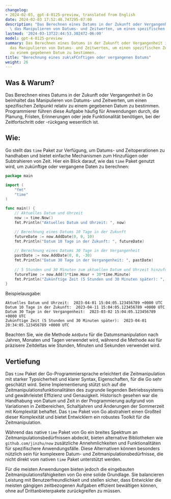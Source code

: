 ```yaml
---
changelog:
- 2024-02-03, gpt-4-0125-preview, translated from English
date: 2024-02-03 17:52:48.747295-07:00
description: "Das Berechnen eines Datums in der Zukunft oder Vergangenheit in Go beinhaltet\
  \ das Manipulieren von Datums- und Zeitwerten, um einen spezifischen Zeitpunkt\u2026"
lastmod: '2024-03-13T22:44:53.302472-06:00'
model: gpt-4-0125-preview
summary: Das Berechnen eines Datums in der Zukunft oder Vergangenheit in Go beinhaltet
  das Manipulieren von Datums- und Zeitwerten, um einen spezifischen Zeitpunkt relativ
  zu einem gegebenen Datum zu bestimmen.
title: "Berechnung eines zuk\xFCnftigen oder vergangenen Datums"
weight: 26
---
```


## Was & Warum?

Das Berechnen eines Datums in der Zukunft oder Vergangenheit in Go beinhaltet das Manipulieren von Datums- und Zeitwerten, um einen spezifischen Zeitpunkt relativ zu einem gegebenen Datum zu bestimmen. Programmierer führen diese Aufgabe häufig für Anwendungen durch, die Planung, Fristen, Erinnerungen oder jede Funktionalität benötigen, bei der Zeitfortschritt oder -rückgang wesentlich ist.

## Wie:

Go stellt das `time` Paket zur Verfügung, um Datums- und Zeitoperationen zu handhaben und bietet einfache Mechanismen zum Hinzufügen oder Subtrahieren von Zeit. Hier ein Blick darauf, wie das `time` Paket genutzt wird, um zukünftige oder vergangene Daten zu berechnen:

```go
package main

import (
	"fmt"
	"time"
)

func main() {
	// Aktuelles Datum und Uhrzeit
	now := time.Now()
	fmt.Println("Aktuelles Datum und Uhrzeit: ", now)

	// Berechnung eines Datums 10 Tage in der Zukunft
	futureDate := now.AddDate(0, 0, 10)
	fmt.Println("Datum 10 Tage in der Zukunft: ", futureDate)
	
	// Berechnung eines Datums 30 Tage in der Vergangenheit
	pastDate := now.AddDate(0, 0, -30)
	fmt.Println("Datum 30 Tage in der Vergangenheit: ", pastDate)
	
	// 5 Stunden und 30 Minuten zum aktuellen Datum und Uhrzeit hinzufügen
	futureTime := now.Add(5*time.Hour + 30*time.Minute)
	fmt.Println("Zukünftige Zeit (5 Stunden und 30 Minuten später): ", futureTime)
}
```

Beispielausgabe:
```
Aktuelles Datum und Uhrzeit:  2023-04-01 15:04:05.123456789 +0000 UTC
Datum 10 Tage in der Zukunft:  2023-04-11 15:04:05.123456789 +0000 UTC
Datum 30 Tage in der Vergangenheit:  2023-03-02 15:04:05.123456789 +0000 UTC
Zukünftige Zeit (5 Stunden und 30 Minuten später):  2023-04-01 20:34:05.123456789 +0000 UTC
```
Beachten Sie, wie die Methode `AddDate` für die Datumsmanipulation nach Jahren, Monaten und Tagen verwendet wird, während die Methode `Add` für präzisere Zeitdeltas wie Stunden, Minuten und Sekunden verwendet wird.

## Vertiefung

Das `time` Paket der Go-Programmiersprache erleichtert die Zeitmanipulation mit starker Typsicherheit und klarer Syntax, Eigenschaften, für die Go sehr geschätzt wird. Seine Implementierung stützt sich auf die Zeitmanipulationsfunktionalitäten des zugrunde liegenden Betriebssystems und gewährleistet Effizienz und Genauigkeit. Historisch gesehen war die Handhabung von Datum und Zeit in der Programmierung aufgrund von Variationen in Zeitbereichen, Schaltjahren und Änderungen der Sommerzeit mit Komplexität behaftet. Das `time` Paket von Go abstrahiert einen Großteil dieser Komplexität und bietet Entwicklern ein robustes Toolkit für die Zeitmanipulation.

Während das native `time` Paket von Go ein breites Spektrum an Zeitmanipulationsbedürfnissen abdeckt, bieten alternative Bibliotheken wie `github.com/jinzhu/now` zusätzliche Annehmlichkeiten und Funktionalitäten für spezifischere Anwendungsfälle. Diese Alternativen können besonders nützlich sein für komplexere Datum- und Zeitmanipulationsbedürfnisse, die nicht direkt vom nativen `time` Paket unterstützt werden.

Für die meisten Anwendungen bieten jedoch die eingebauten Zeitmanipulationsfähigkeiten von Go eine solide Grundlage. Sie balancieren Leistung mit Benutzerfreundlichkeit und stellen sicher, dass Entwickler die meisten gängigen zeitbezogenen Aufgaben effizient bewältigen können, ohne auf Drittanbieterpakete zurückgreifen zu müssen.
